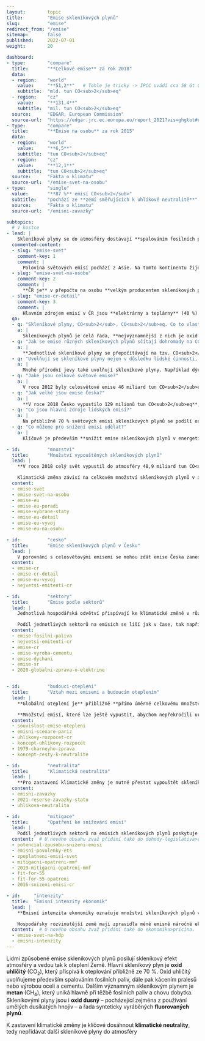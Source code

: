 ```yaml
---
layout:        topic
title:         "Emise skleníkových plynů"
slug:          "emise"
redirect_from: "/emise"
sitemap:       false
published:     2022-07-01
weight:        20

dashboard:
- type:        "compare"
  title:       "**Celkové emise** za rok 2018"
  data:
  - region:    "world"
    value:     "**51,2**"   # Tohle je tricky -> IPCC uvádí cca 58 Gt CO2eq. EDGAR nepočítá LULUCF a tvrdí, že LULUCF je souhrnně net sink (~ 5 Gt CO2). Oproti tomu IPCC uvádí LULUCF emise cca 6.6 Gt CO2, protože odlišně definuje "antropogenní" (nezahrnuje pohlcování existujícími ekosystémy).
    subtitle:  "mld. tun CO<sub>2</sub>eq"
  - region:    "cz"
    value:     "**131,4**"
    subtitle:  "mil. tun CO<sub>2</sub>eq"
  source:      "EDGAR, European Commission"
  source-url:  "https://edgar.jrc.ec.europa.eu/report_2021?vis=ghgtot#emissions_table"
- type:        "compare"
  title:       "**Emise na osobu** za rok 2015"
  data:
  - region:    "world"
    value:     "**6,5**"
    subtitle:  "tun CO<sub>2</sub>eq"
  - region:    "cz"
    value:     "**12,1**"
    subtitle:  "tun CO<sub>2</sub>eq"
  source:      "Fakta o klimatu"
  source-url:  "/emise-svet-na-osobu"
- type:        "single"
  value:       "**87 %** emisí CO<sub>2</sub>"
  subtitle:    "pochází ze **zemí směřujících k uhlíkové neutralitě**"
  source:      "Fakta o klimatu"
  source-url:  "/emisni-zavazky"

subtopics:
  # V kostce
- lead: |
    Skleníkové plyny se do atmosféry dostávají **spalováním fosilních paliv** a dalšími procesy, jako například **kácením lesů, produkcí cementu, pěstováním rýže či chovem dobytka**. Pro volbu rychlých a účinných opatření ke snižování emisí je potřeba uvažovat, jaké lidské činnosti a jaké státy způsobují nejvíce emisí:
  commented-content:
  - slug: "emise-svet"
    comment-key: 1
    comment: |
      Polovina světových emisí pochází z Asie. Na tomto kontinentu žije asi 60 % světové populace.
  - slug: "emise-svet-na-osobu"
    comment-key: 2
    comment: |
      **ČR je** v přepočtu na osobu **velkým producentem skleníkových plynů**: vyprodukuje 12 tun CO<sub>2</sub>eq na osobu ročně. To je 2× více než světový průměr a 1,4× více než průměr EU.
  - slug: "emise-cr-detail"
    comment-key: 3
    comment: |
      Hlavním zdrojem emisí v ČR jsou **elektrárny a teplárny** (40 %). Dále pak **průmysl** (20 %), **silniční doprava** (15 %) a **lokální plynové a uhelné kotle** (10 %).
  qa:
  - q: "Skleníkové plyny, CO<sub>2</sub>, CO<sub>2</sub>eq. Co to vlastně znamená a jaký je mezi těmito pojmy rozdíl?"
    a: |
      Skleníkových plynů je celá řada, **nejvýznamnější z nich je oxid uhličitý, tedy CO<sub>2</sub>**. Jednotka tuna CO<sub>2</sub> udává tedy výhradně množství oxidu uhličitého. Jednotka tuna **CO<sub>2</sub>eq** pak vyjadřuje **úhrnné množství** více <glossary id="antropogennisklenikoveplyny">skleníkových plynů</glossary> přepočtených na ekvivalentní množství CO<sub>2</sub>.
  - q: "Jak se emise různých skleníkových plynů sčítají dohromady na CO<sub>2</sub>eq?"
    a: |
      **Jednotlivé skleníkové plyny se přepočítávají na tzv. CO<sub>2</sub>eq** (CO<sub>2</sub> ekvivalent), tedy na množství oxidu uhličitého, které by mělo stejný příspěvek ke skleníkovému jevu atmosféry jako množství těchto ostatních vypuštěných plynů. Vzhledem k různému poločasu života jednotlivých plynů v atmosféře se tento příspěvek uvažuje za určitou standardizovanou dobu, zpravidla uvažujeme horizont 100 let a používáme tzv. GWP (*Global Warming Potentital*) koeficienty. Zatímco CO<sub>2</sub> jakožto referenčními plynu náleží koeficient 1, pro metan se jedná o hodnotu 28 pro horizont 100 let, jinými slovy, jde 28× silnější skleníkový plyn než CO<sub>2</sub>.
  - q: "Uvolňují se skleníkové plyny nejen v důsledku lidské činnosti, ale také přírodních procesů?"
    a: |
      Mnohé přírodní jevy také uvolňují skleníkové plyny. Například dýcháním člověk vyprodukuje přibližně 300 kg CO<sub>2</sub> za rok, podobně oxid uhličitý vydechují také jiné organismy. Dýchání však nepřispívá ke klimatické změně, neboť se jedná o uzavřený cyklus uhlíku: veškerý vydechovaný uhlík byl dříve pohlcen z atmosféry při fotosyntéze rostlin. Silným skleníkovým plynem je vodní pára, avšak její cyklus v atmosféře je také uzavřený a množství vypařené vody je dáno teplotou. Ke skleníkovému jevu přispívá také sopečná činnost, avšak v mnohem menší míře než lidská činnost.
  - q: "Jaké jsou celkové světové emise?"
    a: |
      V roce 2012 byly celosvětové emise 46 miliard tun CO<sub>2</sub>eq, **dnes** již **dosahují hodnoty přes 50 miliard tun CO<sub>2</sub>eq ročně**.
  - q: "Jak velké jsou emise Česka?"
    a: |
      **V roce 2018 Česko vypustilo 129 milionů tun CO<sub>2</sub>eq**, přepočteno na obyvatele jde o 12,2 tuny CO<sub>2</sub>eq na osobu. Světový průměr v roce 2015 byl 6,5 tun CO<sub>2</sub>eq na osobu. **Emise Česka na osobu jsou tedy dvakrát vyšší, než je celosvětový průměr**.
  - q: "Co jsou hlavní zdroje lidských emisí?"
    a: |
      Na přibližně 70 % světových emisí skleníkových plynů se podílí oxid uhličitý. Jeho hlavním zdrojem je **spalování fosilních paliv**, především v energetice, průmyslu a dopravě.
  - q: "Co můžeme pro snížení emisí udělat?"
    a: |
      Klíčové je především **snížit emise skleníkových plynů v energetice a v průmyslu**, tedy transformovat tyto sektory směrem k nízkoemisním alternativám. Účinným opatřením pro snižování emisí je **zpoplatnění emisí skleníkových plynů**, například formou emisních povolenek nebo uhlíkové daně. Na individuální rovině lze přispět především **úsporami v domácnostech** (týkajícíh se vytápění, ohřevu teplé vody nebo spotřeby elektřiny), **omezením automobilové dopravy a snížením konzumace masa a mléčných výrobků**.

- id:          "mnozstvi"
  title:       "Množství vypouštěných skleníkových plynů"
  lead: |
    **V roce 2018 celý svět vypustil do atmosféry 48,9 miliard tun CO<sub>2</sub>eq**. Tato jednotka přepočítává množství různých skleníkových plynů na množství CO<sub>2</sub>eq, které by mělo stejný příspěvek ke skleníkovému jevu. Například metan je 28× silnější skleníkový plyn než oxid uhličitý (při uvažovaném stoletém horizontu), tedy 1 tuna metanu představuje 28 tun CO<sub>2</sub>eq.

    Klimatická změna závisí na celkovém množství skleníkových plynů v atmosféře, při srovnávání jednotlivých zemí je však také vhodné vyjádření na obyvatele. Tím je možné porovnat, jak ke klimatické změně přispívají vzhledem k počtu obyvatel různě veliké státy.
  content:
  - emise-svet
  - emise-svet-na-osobu
  - emise-eu
  - emise-eu-poradi
  - emise-vybrane-staty
  - emise-eu-detail
  - emise-eu-vyvoj
  - emise-eu-na-osobu

- id:          "cesko"
  title:       "Emise skleníkových plynů v Česku"
  lead: |
    V porovnání s celosvětovými emisemi se mohou zdát emise Česka zanedbatelné – v roce 2018 Česká republika vypustila 129 milionů tun CO<sub>2</sub>eq – je však užitečné vyjádřit množství skleníkových plynů i na jednoho obyvatele, v takovém přepočtu **jsou emise na osobu v Česku dvakrát vyšší, než je celosvětový průměr**.
  content:
  - emise-cr
  - emise-cr-detail
  - emise-eu-vyvoj
  - nejvetsi-emitenti-cr

- id:          "sektory"
  title:       "Emise podle sektorů"
  lead: |
    Jednotlivá hospodářská odvětví přispívají ke klimatické změně v různé míře. Například **v Česku je energetika** (včetně tepláren) **zodpovědná za téměř 40 % emisí skleníkových plynů**, oproti tomu průmysl přispívá 20 %, doprava 16 % a zemědělství přibližně 7 %. Několik desítek největších zdrojů (především elektráren a průmyslových závodů) je zodpovědných za 45 % českých emisí.

    Podíl jednotlivých sektorů na emisích se liší jak v čase, tak napříč zeměmi. V Česku jsou relativně vyšší emise z energetiky oproti ostatním zemím kvůli vyššímu podílu uhelných elektráren a skutečnosti, že Česko je vývozcem elektřiny. Naopak emise ze zemědělství jsou v Česku relativně nižší, neboť některé potraviny dovážíme.
  content:
  - emise-fosilni-paliva
  - nejvetsi-emitenti-cr
  - emise-cr
  - emise-vyroba-cementu
  - emise-dychani
  - emise-sr
  - 2020-globalni-zprava-o-elektrine


- id:          "budouci-otepleni"
  title:       "Vztah mezi emisemi a budoucím oteplením"
  lead: |
    **Globální oteplení je** přibližně **přímo úměrné celkovému množství emisí skleníkových plynů**, které vypouštíme do atmosféry. Pro zastavení klimatické změny **je** tedy **nutné přestat vypouštět skleníkové plyny** a dosáhnout takzvané klimatické neutrality. Roli však nehraje pouze to, kdy skutečně snížíme množství vypouštěných plynů na nulu, ale také trajektorie, podle které toto snížení bude probíhat. Je velký rozdíl, pokud budeme až do roku 2050 vypouštět tolik emisí jako dnes, a pak náhle snížíme emise na nulu, nebo pokud je budeme snižovat rovnoměrně po celou dobu až do roku 2050 – první scénář by vedl přibližně k dvojnásobnému oteplení oproti druhému.

    **Množství emisí, které lze ještě vypustit, abychom nepřekročili určitou teplotní hranici, se označuje jako uhlíkový rozpočet**. Cíl Pařížské dohody o udržení nárůstu teploty výrazně pod 2 °C lze tedy pomocí uhlíkového rozpočtu přeformulovat jako určité množství skleníkových plynů, které lidstvo ještě může vypustit, aby tohoto cíle dosáhlo.
  content:
  - souvislost-emise-otepleni
  - emisni-scenare-pariz
  - uhlikovy-rozpocet-cr
  - koncept-uhlikovy-rozpocet
  - 1979-charneyho-zprava
  - koncept-cesty-k-neutralite

- id:          "neutralita"
  title:       "Klimatická neutralita"
  lead: |
    **Pro zastavení klimatické změny je nutné přestat vypouštět skleníkové plyny**, neboli dosáhnout tzv. net-zero či klimatické neutrality. Výraz "net-zero" můžeme přeložit jako "čistá nula" a je tím myšleno, že daný stát či firma je klimaticky neutrální, tedy odstraňuje z atmosféry stejné množství skleníkových plynů jako do atmosféry vypouští. Tato situace je také označována jako klimatická neutralita nebo uhlíková neutralita s tím, že druhý z pojmů se většinou týká pouze oxidu uhličitého, nikoli všech skleníkových plynů. **K dosažení uhlíkové neutrality se již přihlásily státy zodpovědné za téměř 90 % světových emisí oxidu uhličitého** (k únoru 2022).
  content:
  - emisni-zavazky
  - 2021-reserse-zavazky-statu
  - uhlikova-neutralita

- id:          "mitigace"
  title:       "Opatření ke snižování emisí"
  lead: |
    Podíl jednotlivých sektorů na emisích skleníkových plynů poskytuje užitečné vodítko pro zaměření mitigačních snah. Největších emisních úspor může Česko dosáhnout **proměnou** svého **energetického mixu**. Jednotlivci však také mohou přispět ke snížení emisí, například **snížením energetické náročnosti** svých domácností nebo **omezením automobilové dopravy**, případně také **nižší konzumací masa a mléčných výrobků**.
  content:  # U nového obsahu zvaž přidání také do dohody-legislativa>eu a ekonomika>opatreni.
  - potencial-zpusobu-snizeni-emisi
  - emisni-povolenky-ets
  - zpoplatneni-emisi-svet
  - mitigacni-opatreni-mmf
  - 2019-mitigacni-opatreni-mmf
  - fit-for-55
  - fit-for-55-opatreni
  - 2016-snizeni-emisi-cr

- id:     "intenzity"
  title:  "Emisní intenzity ekonomik"
  lead: |
    **Emisní intenzita ekonomiky označuje množství skleníkových plynů vyprodukovaných na jednotku HDP** a zpravidla se uvádí v gramech CO<sub>2</sub>eq na jeden dolar. Emisní intenzity tak vedle emisí na osobu slouží jako další relativní vyjádření a často poskytují detailnější vhled do emisí jednotlivých zemí.

    Hospodářsky rozvinutější země mají zpravidla méně emisně náročné ekonomiky, neboť služby tvoří větší podíl jejich hospodářství. Oproti tomu v rozvíjejích se zemích tvoří větší podíl hospodářství emisně náročné sektory: zemědělství, průmysl a stavebnictví. Emisní intenzity ekonomik také vysvětlují, proč některé státy se srovnatelnými emisemi na osobu mohou mít velice odlišnou životní úroveň.
  content:  # U nového obsahu zvaž přidání také do ekonomika>pricina.
  - emise-svet-na-hdp
  - emisni-intenzity
---
```


Lidmi způsobené emise skleníkových plynů posilují skleníkový efekt atmosféry a vedou tak k oteplení Země. Hlavní skleníkový plyn je **oxid uhličitý** (CO<sub>2</sub>), který přispívá k oteplování přibližně ze 70 %. Oxid uhličitý uvolňujeme především spalováním fosilních paliv, dále pak kácením pralesů nebo výrobou oceli a cementu. Dalším významným skleníkovým plynem je **metan** (CH<sub>4</sub>), který uniká hlavně při těžbě fosilních paliv a chovu dobytka. Skleníkovými plyny jsou i **oxid dusný** – pocházející zejména z používání umělých dusíkatých hnojiv – ⁠a řada synteticky vyráběných **fluorovaných plynů**.

K zastavení klimatické změny je klíčové dosáhnout **klimatické neutrality**, tedy nepřidávat další skleníkové plyny do atmosféry